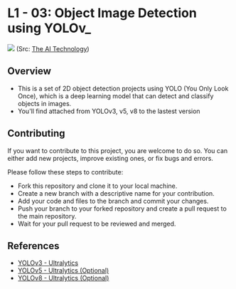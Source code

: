 # L1 - 03: Object Image Detection using YOLOv_

![](https://camo.githubusercontent.com/58b227e3e3d1ccff8df67e517407cd4e73b886ab9263d3d2830050db3dcb0e4d/68747470733a2f2f6d69726f2e6d656469756d2e636f6d2f76322f726573697a653a6669743a3835302f312a616c65505767644d72516553372d57425664304d56412e6a706567)
(Src: [The AI Technology](https://medium.com/the-ai-technology/segmentation-vs-object-detection-vs-classification-things-you-need-to-know-b86b05f5167b))

## Overview

- This is a set of 2D object detection projects using YOLO (You Only Look Once), which is a deep learning model that can detect and classify objects in images.
- You'll find attached from YOLOv3, v5, v8 to the lastest version

## Contributing

If you want to contribute to this project, you are welcome to do so. You can either add new projects, improve existing ones, or fix bugs and errors. 

Please follow these steps to contribute:

- Fork this repository and clone it to your local machine.
- Create a new branch with a descriptive name for your contribution.
- Add your code and files to the branch and commit your changes.
- Push your branch to your forked repository and create a pull request to the main repository.
- Wait for your pull request to be reviewed and merged.

## References

- [YOLOv3 - Ultralytics](https://github.com/ultralytics/yolov3)
- [YOLOv5 - Ultralytics (Optional)](https://github.com/ultralytics/yolov5)
- [YOLOv8 - Ultralytics (Optional)](https://github.com/ultralytics/ultralytics)



